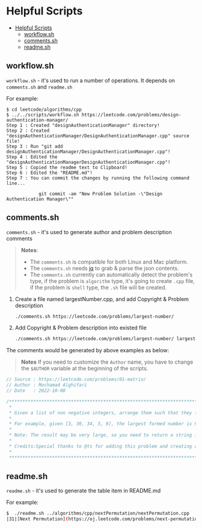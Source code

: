 Helpful Scripts
============

- [Helpful Scripts](#helpful-scripts)
  - [workflow.sh](#workflowsh)
  - [comments.sh](#commentssh)
  - [readme.sh](#readmesh)

## workflow.sh

`workflow.sh` - it's used to run a number of operations. It depends on `comments.sh` and `readme.sh`

For example:
```
$ cd leetcode/algorithms/cpp
$ ../../scripts/workflow.sh https://leetcode.com/problems/design-authentication-manager/
Step 1 : Created "designAuthenticationManager" directory!
Step 2 : Created "designAuthenticationManager/DesignAuthenticationManager.cpp" source file!
Step 3 : Run "git add designAuthenticationManager/DesignAuthenticationManager.cpp"!
Step 4 : Edited the "designAuthenticationManagerDesignAuthenticationManager.cpp"!
Step 5 : Copied the readme text to Clipboard!
Step 6 : Edited the "README.md"!
Step 7 : You can commit the changes by running the following command line...

            git commit -am "New Problem Solution -\"Design Authentication Manager\""
```

## comments.sh

`comments.sh` - it's used to generate author and problem description comments 

> **Notes**: 
> - The  `comments.sh`  is compatible for both Linux and Mac platform.
> - The  `comments.sh`  needs [jq](https://stedolan.github.io/jq/) to grab & parse the json contents. 
> - The  `comments.sh`  currently can automatically detect the problem's type, if the problem is `algorithm` type, it's going to create `.cpp` file, if the problem is `shell` type, the `.sh` file will be created.

1. Create a file named largestNumber.cpp, and add Copyright & Problem description

    ```sh
    ./comments.sh https://leetcode.com/problems/largest-number/
    ```

2. Add Copyright & Problem description into existed file

    ```sh
    ./comments.sh https://leetcode.com/problems/largest-number/ largestNumber.cpp
    ```

The comments would be generated by above examples as below:

> **Notes**
> If you need to customize the `Author` name, you have to change the `$AUTHOR` variable at the beginning of the scripts.

```cpp
// Source : https://leetcode.com/problems/01-matrix/
// Author : Mochamad Alghifari
// Date   : 2022-10-08

/**********************************************************************************
 *
 * Given a list of non negative integers, arrange them such that they form the largest number.
 *
 * For example, given [3, 30, 34, 5, 9], the largest formed number is 9534330.
 *
 * Note: The result may be very large, so you need to return a string instead of an integer.
 *
 * Credits:Special thanks to @ts for adding this problem and creating all test cases.
 *
 **********************************************************************************/


```

## readme.sh

`readme.sh` - it's used to generate the table item in README.md

For example:

```sh
$  ./readme.sh ../algorithms/cpp/nextPermutation/nextPermutation.cpp 
|31|[Next Permutation](https://oj.leetcode.com/problems/next-permutation/) | [C++](./algorithms/cpp/nextPermutation/nextPermutation.cpp)|Medium|
```


